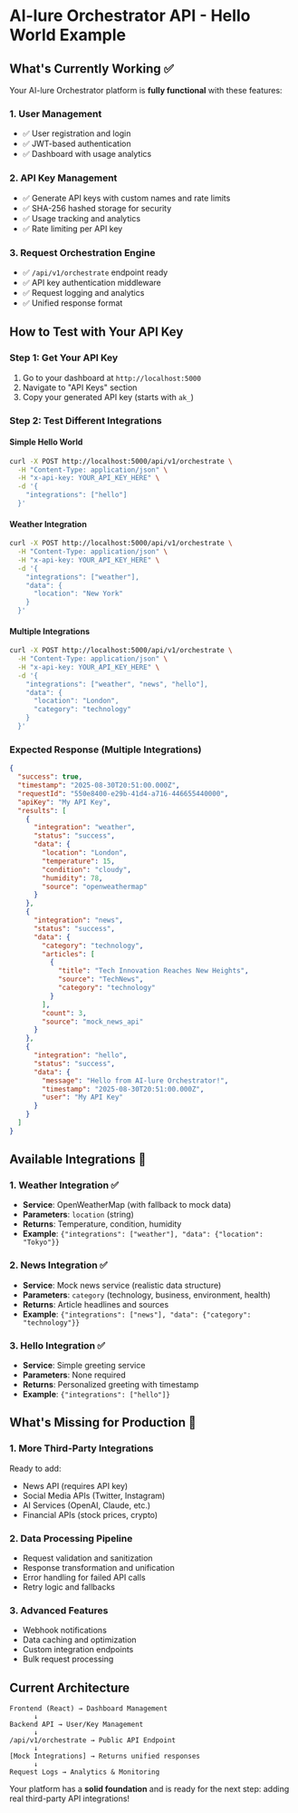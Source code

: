 # AI-lure Orchestrator API - Hello World Example

## What's Currently Working ✅

Your AI-lure Orchestrator platform is **fully functional** with these features:

### 1. **User Management**
- ✅ User registration and login
- ✅ JWT-based authentication
- ✅ Dashboard with usage analytics

### 2. **API Key Management**
- ✅ Generate API keys with custom names and rate limits
- ✅ SHA-256 hashed storage for security
- ✅ Usage tracking and analytics
- ✅ Rate limiting per API key

### 3. **Request Orchestration Engine**
- ✅ `/api/v1/orchestrate` endpoint ready
- ✅ API key authentication middleware
- ✅ Request logging and analytics
- ✅ Unified response format

## How to Test with Your API Key

### Step 1: Get Your API Key
1. Go to your dashboard at `http://localhost:5000`
2. Navigate to "API Keys" section
3. Copy your generated API key (starts with `ak_`)

### Step 2: Test Different Integrations

#### Simple Hello World
```bash
curl -X POST http://localhost:5000/api/v1/orchestrate \
  -H "Content-Type: application/json" \
  -H "x-api-key: YOUR_API_KEY_HERE" \
  -d '{
    "integrations": ["hello"]
  }'
```

#### Weather Integration
```bash
curl -X POST http://localhost:5000/api/v1/orchestrate \
  -H "Content-Type: application/json" \
  -H "x-api-key: YOUR_API_KEY_HERE" \
  -d '{
    "integrations": ["weather"],
    "data": {
      "location": "New York"
    }
  }'
```

#### Multiple Integrations
```bash
curl -X POST http://localhost:5000/api/v1/orchestrate \
  -H "Content-Type: application/json" \
  -H "x-api-key: YOUR_API_KEY_HERE" \
  -d '{
    "integrations": ["weather", "news", "hello"],
    "data": {
      "location": "London",
      "category": "technology"
    }
  }'
```

### Expected Response (Multiple Integrations)
```json
{
  "success": true,
  "timestamp": "2025-08-30T20:51:00.000Z",
  "requestId": "550e8400-e29b-41d4-a716-446655440000",
  "apiKey": "My API Key",
  "results": [
    {
      "integration": "weather",
      "status": "success",
      "data": {
        "location": "London",
        "temperature": 15,
        "condition": "cloudy",
        "humidity": 78,
        "source": "openweathermap"
      }
    },
    {
      "integration": "news",
      "status": "success",
      "data": {
        "category": "technology",
        "articles": [
          {
            "title": "Tech Innovation Reaches New Heights",
            "source": "TechNews",
            "category": "technology"
          }
        ],
        "count": 3,
        "source": "mock_news_api"
      }
    },
    {
      "integration": "hello",
      "status": "success",
      "data": {
        "message": "Hello from AI-lure Orchestrator!",
        "timestamp": "2025-08-30T20:51:00.000Z",
        "user": "My API Key"
      }
    }
  ]
}
```

## Available Integrations 🚀

### 1. **Weather Integration** ✅
- **Service**: OpenWeatherMap (with fallback to mock data)
- **Parameters**: `location` (string)
- **Returns**: Temperature, condition, humidity
- **Example**: `{"integrations": ["weather"], "data": {"location": "Tokyo"}}`

### 2. **News Integration** ✅  
- **Service**: Mock news service (realistic data structure)
- **Parameters**: `category` (technology, business, environment, health)
- **Returns**: Article headlines and sources
- **Example**: `{"integrations": ["news"], "data": {"category": "technology"}}`

### 3. **Hello Integration** ✅
- **Service**: Simple greeting service
- **Parameters**: None required
- **Returns**: Personalized greeting with timestamp
- **Example**: `{"integrations": ["hello"]}`

## What's Missing for Production 🔧

### 1. **More Third-Party Integrations**
Ready to add:
- News API (requires API key)
- Social Media APIs (Twitter, Instagram)
- AI Services (OpenAI, Claude, etc.)
- Financial APIs (stock prices, crypto)

### 2. **Data Processing Pipeline**
- Request validation and sanitization
- Response transformation and unification
- Error handling for failed API calls
- Retry logic and fallbacks

### 3. **Advanced Features**
- Webhook notifications
- Data caching and optimization
- Custom integration endpoints
- Bulk request processing

## Current Architecture

```
Frontend (React) → Dashboard Management
      ↓
Backend API → User/Key Management
      ↓
/api/v1/orchestrate → Public API Endpoint
      ↓
[Mock Integrations] → Returns unified responses
      ↓ 
Request Logs → Analytics & Monitoring
```

Your platform has a **solid foundation** and is ready for the next step: adding real third-party API integrations!